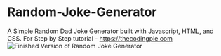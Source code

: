 # Random-Joke-Generator
A Simple Random Dad Joke Generator built with Javascript, HTML, and CSS. For Step by Step tutorial - https://thecodingpie.com
![Finished Version of Random Joke Generator](https://ibb.co/C2BXgrG)
